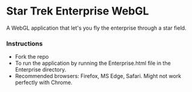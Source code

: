 # Star Trek Enterprise WebGL

A WebGL application that let's you fly the enterprise through a star field. 

### Instructions
- Fork the repo
- To run the application by running the Enterprise.html file in the Enterprise directory.
- Recommended browsers: Firefox, MS Edge, Safari. Might not work perfectly with Chrome.
